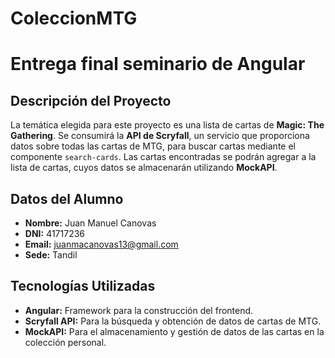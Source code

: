 
# ColeccionMTG
# Entrega final seminario de Angular

## Descripción del Proyecto
La temática elegida para este proyecto es una lista de cartas de **Magic: The Gathering**. Se consumirá la **API de Scryfall**, un servicio que proporciona datos sobre todas las cartas de MTG, para buscar cartas mediante el componente `search-cards`. Las cartas encontradas se podrán agregar a la lista de cartas, cuyos datos se almacenarán utilizando **MockAPI**.

## Datos del Alumno
- **Nombre:** Juan Manuel Canovas
- **DNI:** 41717236
- **Email:** [juanmacanovas13@gmail.com](mailto:juanmacanovas13@gmail.com)
- **Sede:** Tandil

## Tecnologías Utilizadas
- **Angular:** Framework para la construcción del frontend.
- **Scryfall API:** Para la búsqueda y obtención de datos de cartas de MTG.
- **MockAPI:** Para el almacenamiento y gestión de datos de las cartas en la colección personal.



